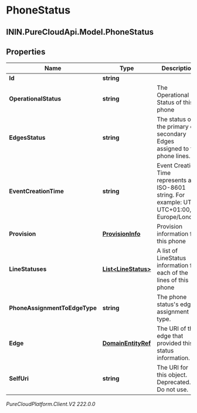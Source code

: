 # PhoneStatus

## ININ.PureCloudApi.Model.PhoneStatus

## Properties

|Name | Type | Description | Notes|
|------------ | ------------- | ------------- | -------------|
| **Id** | **string** |  | [optional] |
| **OperationalStatus** | **string** | The Operational Status of this phone | [optional] |
| **EdgesStatus** | **string** | The status of the primary or secondary Edges assigned to the phone lines. | [optional] |
| **EventCreationTime** | **string** | Event Creation Time represents an ISO-8601 string. For example: UTC, UTC+01:00, or Europe/London | [optional] |
| **Provision** | [**ProvisionInfo**](ProvisionInfo) | Provision information for this phone | [optional] |
| **LineStatuses** | [**List&lt;LineStatus&gt;**](LineStatus) | A list of LineStatus information for each of the lines of this phone | [optional] |
| **PhoneAssignmentToEdgeType** | **string** | The phone status&#39;s edge assignment type. | [optional] |
| **Edge** | [**DomainEntityRef**](DomainEntityRef) | The URI of the edge that provided this status information. | [optional] |
| **SelfUri** | **string** | The URI for this object. Deprecated. Do not use. | [optional] |



_PureCloudPlatform.Client.V2 222.0.0_
